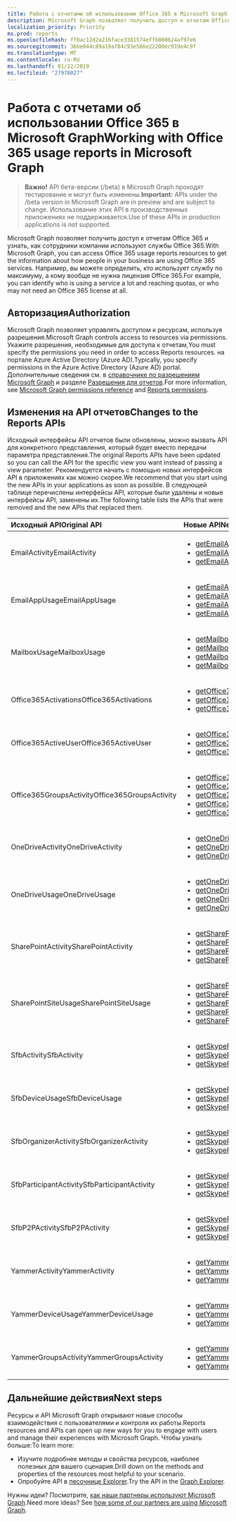 ```yaml
---
title: Работа с отчетами об использовании Office 365 в Microsoft Graph
description: Microsoft Graph позволяет получить доступ к отчетам Office 365 и узнать, как сотрудники компании используют службы Office 365. Например, вы можете определить, кто использует службу по максимуму, а кому вообще не нужна лицензия Office 365.
localization_priority: Priority
ms.prod: reports
ms.openlocfilehash: ff0ac12d2a216face3381574effb080624af97e6
ms.sourcegitcommit: 36be044c89a19af84c93e586e22200ec919e4c9f
ms.translationtype: MT
ms.contentlocale: ru-RU
ms.lasthandoff: 01/12/2019
ms.locfileid: "27978027"
---
```

# <a name="working-with-office-365-usage-reports-in-microsoft-graph"></a><span data-ttu-id="d25eb-104">Работа с отчетами об использовании Office 365 в Microsoft Graph</span><span class="sxs-lookup"><span data-stu-id="d25eb-104">Working with Office 365 usage reports in Microsoft Graph</span></span>

> <span data-ttu-id="d25eb-105">**Важно!** API бета-версии (/beta) в Microsoft Graph проходят тестирование и могут быть изменены.</span><span class="sxs-lookup"><span data-stu-id="d25eb-105">**Important:** APIs under the /beta version in Microsoft Graph are in preview and are subject to change.</span></span> <span data-ttu-id="d25eb-106">Использование этих API в производственных приложениях не поддерживается.</span><span class="sxs-lookup"><span data-stu-id="d25eb-106">Use of these APIs in production applications is not supported.</span></span>

<span data-ttu-id="d25eb-107">Microsoft Graph позволяет получить доступ к отчетам Office 365 и узнать, как сотрудники компании используют службы Office 365.</span><span class="sxs-lookup"><span data-stu-id="d25eb-107">With Microsoft Graph, you can access Office 365 usage reports resources to get the information about how people in your business are using Office 365 services.</span></span> <span data-ttu-id="d25eb-108">Например, вы можете определить, кто использует службу по максимуму, а кому вообще не нужна лицензия Office 365.</span><span class="sxs-lookup"><span data-stu-id="d25eb-108">For example, you can identify who is using a service a lot and reaching quotas, or who may not need an Office 365 license at all.</span></span>

## <a name="authorization"></a><span data-ttu-id="d25eb-109">Авторизация</span><span class="sxs-lookup"><span data-stu-id="d25eb-109">Authorization</span></span>

<span data-ttu-id="d25eb-110">Microsoft Graph позволяет управлять доступом к ресурсам, используя разрешения.</span><span class="sxs-lookup"><span data-stu-id="d25eb-110">Microsoft Graph controls access to resources via permissions.</span></span> <span data-ttu-id="d25eb-111">Укажите разрешения, необходимые для доступа к отчетам,</span><span class="sxs-lookup"><span data-stu-id="d25eb-111">You must specify the permissions you need in order to access Reports resources.</span></span> <span data-ttu-id="d25eb-112">на портале Azure Active Directory (Azure AD).</span><span class="sxs-lookup"><span data-stu-id="d25eb-112">Typically, you specify permissions in the Azure Active Directory (Azure AD) portal.</span></span> <span data-ttu-id="d25eb-113">Дополнительные сведения см. в [справочнике по разрешениям Microsoft Graph](/graph/permissions-reference) и разделе [Разрешения для отчетов](/graph/permissions-reference#reports-permissions).</span><span class="sxs-lookup"><span data-stu-id="d25eb-113">For more information, see [Microsoft Graph permissions reference](/graph/permissions-reference) and [Reports permissions](/graph/permissions-reference#reports-permissions).</span></span>

## <a name="changes-to-the-reports-apis"></a><span data-ttu-id="d25eb-114">Изменения на API отчетов</span><span class="sxs-lookup"><span data-stu-id="d25eb-114">Changes to the Reports APIs</span></span>

<span data-ttu-id="d25eb-115">Исходный интерфейсы API отчетов были обновлены, можно вызвать API для конкретного представления, который будет вместо передачи параметра представления.</span><span class="sxs-lookup"><span data-stu-id="d25eb-115">The original Reports APIs have been updated so you can call the API for the specific view you want instead of passing a view parameter.</span></span> <span data-ttu-id="d25eb-116">Рекомендуется начать с помощью новых интерфейсов API в приложениях как можно скорее.</span><span class="sxs-lookup"><span data-stu-id="d25eb-116">We recommend that you start using the new APIs in your applications as soon as possible.</span></span> <span data-ttu-id="d25eb-117">В следующей таблице перечислены интерфейсы API, которые были удалены и новые интерфейсы API, заменены их.</span><span class="sxs-lookup"><span data-stu-id="d25eb-117">The following table lists the APIs that were removed and the new APIs that replaced them.</span></span>

| <span data-ttu-id="d25eb-118">Исходный API</span><span class="sxs-lookup"><span data-stu-id="d25eb-118">Original API</span></span>            | <span data-ttu-id="d25eb-119">Новые API</span><span class="sxs-lookup"><span data-stu-id="d25eb-119">New API</span></span>                                  |
| :---------------------- | :--------------------------------------- |
| <span data-ttu-id="d25eb-120">EmailActivity</span><span class="sxs-lookup"><span data-stu-id="d25eb-120">EmailActivity</span></span>           | <ul><li><span data-ttu-id="d25eb-121">[getEmailActivityUserDetail](../api/reportroot-getemailactivityuserdetail.md);</span><span class="sxs-lookup"><span data-stu-id="d25eb-121">[getEmailActivityUserDetail](../api/reportroot-getemailactivityuserdetail.md)</span></span></li><li><span data-ttu-id="d25eb-122">[getEmailActivityCounts](../api/reportroot-getemailactivitycounts.md);</span><span class="sxs-lookup"><span data-stu-id="d25eb-122">[getEmailActivityCounts](../api/reportroot-getemailactivitycounts.md)</span></span></li><li><span data-ttu-id="d25eb-123">[getEmailActivityUserCounts](../api/reportroot-getemailactivityusercounts.md);</span><span class="sxs-lookup"><span data-stu-id="d25eb-123">[getEmailActivityUserCounts](../api/reportroot-getemailactivityusercounts.md)</span></span></li></ul> |
| <span data-ttu-id="d25eb-124">EmailAppUsage</span><span class="sxs-lookup"><span data-stu-id="d25eb-124">EmailAppUsage</span></span>           | <ul><li><span data-ttu-id="d25eb-125">[getEmailAppUsageUserDetail](../api/reportroot-getemailappusageuserdetail.md);</span><span class="sxs-lookup"><span data-stu-id="d25eb-125">[getEmailAppUsageUserDetail](../api/reportroot-getemailappusageuserdetail.md)</span></span></li><li><span data-ttu-id="d25eb-126">[getEmailAppUsageAppsUserCounts](../api/reportroot-getemailappusageappsusercounts.md);</span><span class="sxs-lookup"><span data-stu-id="d25eb-126">[getEmailAppUsageAppsUserCounts](../api/reportroot-getemailappusageappsusercounts.md)</span></span></li><li><span data-ttu-id="d25eb-127">[getEmailAppUsageUserCounts](../api/reportroot-getemailappusageusercounts.md);</span><span class="sxs-lookup"><span data-stu-id="d25eb-127">[getEmailAppUsageUserCounts](../api/reportroot-getemailappusageusercounts.md)</span></span></li><li><span data-ttu-id="d25eb-128">[getEmailAppUsageVersionsUserCounts](../api/reportroot-getemailappusageversionsusercounts.md);</span><span class="sxs-lookup"><span data-stu-id="d25eb-128">[getEmailAppUsageVersionsUserCounts](../api/reportroot-getemailappusageversionsusercounts.md)</span></span></li></ul> |
| <span data-ttu-id="d25eb-129">MailboxUsage</span><span class="sxs-lookup"><span data-stu-id="d25eb-129">MailboxUsage</span></span>            | <ul><li><span data-ttu-id="d25eb-130">[getMailboxUsageDetail](../api/reportroot-getmailboxusagedetail.md);</span><span class="sxs-lookup"><span data-stu-id="d25eb-130">[getMailboxUsageDetail](../api/reportroot-getmailboxusagedetail.md)</span></span></li><li><span data-ttu-id="d25eb-131">[getMailboxUsageMailboxCounts](../api/reportroot-getmailboxusagemailboxcounts.md);</span><span class="sxs-lookup"><span data-stu-id="d25eb-131">[getMailboxUsageMailboxCounts](../api/reportroot-getmailboxusagemailboxcounts.md)</span></span></li><li><span data-ttu-id="d25eb-132">[getMailboxUsageQuotaStatusMailboxCounts](../api/reportroot-getmailboxusagequotastatusmailboxcounts.md);</span><span class="sxs-lookup"><span data-stu-id="d25eb-132">[getMailboxUsageQuotaStatusMailboxCounts](../api/reportroot-getmailboxusagequotastatusmailboxcounts.md)</span></span></li><li><span data-ttu-id="d25eb-133">[getMailboxUsageStorage](../api/reportroot-getmailboxusagestorage.md);</span><span class="sxs-lookup"><span data-stu-id="d25eb-133">[getMailboxUsageStorage](../api/reportroot-getmailboxusagestorage.md)</span></span></li></ul> |
| <span data-ttu-id="d25eb-134">Office365Activations</span><span class="sxs-lookup"><span data-stu-id="d25eb-134">Office365Activations</span></span>    | <ul><li><span data-ttu-id="d25eb-135">[getOffice365ActivationsUserDetail](../api/reportroot-getoffice365activationsuserdetail.md);</span><span class="sxs-lookup"><span data-stu-id="d25eb-135">[getOffice365ActivationsUserDetail](../api/reportroot-getoffice365activationsuserdetail.md)</span></span></li><li><span data-ttu-id="d25eb-136">[getOffice365ActivationCounts](../api/reportroot-getoffice365activationcounts.md);</span><span class="sxs-lookup"><span data-stu-id="d25eb-136">[getOffice365ActivationCounts](../api/reportroot-getoffice365activationcounts.md)</span></span></li><li><span data-ttu-id="d25eb-137">[getOffice365ActivationsUserCounts](../api/reportroot-getoffice365activationsusercounts.md);</span><span class="sxs-lookup"><span data-stu-id="d25eb-137">[getOffice365ActivationsUserCounts](../api/reportroot-getoffice365activationsusercounts.md)</span></span></li></ul> |
| <span data-ttu-id="d25eb-138">Office365ActiveUser</span><span class="sxs-lookup"><span data-stu-id="d25eb-138">Office365ActiveUser</span></span>     | <ul><li><span data-ttu-id="d25eb-139">[getOffice365ActiveUserDetail](../api/reportroot-getoffice365activeuserdetail.md);</span><span class="sxs-lookup"><span data-stu-id="d25eb-139">[getOffice365ActiveUserDetail](../api/reportroot-getoffice365activeuserdetail.md)</span></span></li><li><span data-ttu-id="d25eb-140">[getOffice365ActiveUserCounts](../api/reportroot-getoffice365activeusercounts.md);</span><span class="sxs-lookup"><span data-stu-id="d25eb-140">[getOffice365ActiveUserCounts](../api/reportroot-getoffice365activeusercounts.md)</span></span></li><li><span data-ttu-id="d25eb-141">[getOffice365ServicesUserCounts](../api/reportroot-getoffice365servicesusercounts.md);</span><span class="sxs-lookup"><span data-stu-id="d25eb-141">[getOffice365ServicesUserCounts](../api/reportroot-getoffice365servicesusercounts.md)</span></span></li></ul> |
| <span data-ttu-id="d25eb-142">Office365GroupsActivity</span><span class="sxs-lookup"><span data-stu-id="d25eb-142">Office365GroupsActivity</span></span> | <ul><li><span data-ttu-id="d25eb-143">[getOffice365GroupsActivityDetail](../api/reportroot-getoffice365groupsactivitydetail.md);</span><span class="sxs-lookup"><span data-stu-id="d25eb-143">[getOffice365GroupsActivityDetail](../api/reportroot-getoffice365groupsactivitydetail.md)</span></span></li><li><span data-ttu-id="d25eb-144">[getOffice365GroupsActivityCounts](../api/reportroot-getoffice365groupsactivitycounts.md);</span><span class="sxs-lookup"><span data-stu-id="d25eb-144">[getOffice365GroupsActivityCounts](../api/reportroot-getoffice365groupsactivitycounts.md)</span></span></li><li><span data-ttu-id="d25eb-145">[getOffice365GroupsActivityGroupCounts](../api/reportroot-getoffice365groupsactivitygroupcounts.md);</span><span class="sxs-lookup"><span data-stu-id="d25eb-145">[getOffice365GroupsActivityGroupCounts](../api/reportroot-getoffice365groupsactivitygroupcounts.md)</span></span></li><li><span data-ttu-id="d25eb-146">[getOffice365GroupsActivityStorage](../api/reportroot-getoffice365groupsactivitystorage.md);</span><span class="sxs-lookup"><span data-stu-id="d25eb-146">[getOffice365GroupsActivityStorage](../api/reportroot-getoffice365groupsactivitystorage.md)</span></span></li><li><span data-ttu-id="d25eb-147">[getOffice365GroupsActivityFileCounts](../api/reportroot-getoffice365groupsactivityfilecounts.md);</span><span class="sxs-lookup"><span data-stu-id="d25eb-147">[getOffice365GroupsActivityFileCounts](../api/reportroot-getoffice365groupsactivityfilecounts.md)</span></span></li></ul> |
| <span data-ttu-id="d25eb-148">OneDriveActivity</span><span class="sxs-lookup"><span data-stu-id="d25eb-148">OneDriveActivity</span></span>        | <ul><li><span data-ttu-id="d25eb-149">[getOneDriveActivityUserDetail](../api/reportroot-getonedriveactivityuserdetail.md);</span><span class="sxs-lookup"><span data-stu-id="d25eb-149">[getOneDriveActivityUserDetail](../api/reportroot-getonedriveactivityuserdetail.md)</span></span></li><li><span data-ttu-id="d25eb-150">[getOneDriveActivityUserCounts](../api/reportroot-getonedriveactivityusercounts.md);</span><span class="sxs-lookup"><span data-stu-id="d25eb-150">[getOneDriveActivityUserCounts](../api/reportroot-getonedriveactivityusercounts.md)</span></span></li><li><span data-ttu-id="d25eb-151">[getOneDriveActivityFileCounts](../api/reportroot-getonedriveactivityfilecounts.md);</span><span class="sxs-lookup"><span data-stu-id="d25eb-151">[getOneDriveActivityFileCounts](../api/reportroot-getonedriveactivityfilecounts.md)</span></span></li></ul> |
| <span data-ttu-id="d25eb-152">OneDriveUsage</span><span class="sxs-lookup"><span data-stu-id="d25eb-152">OneDriveUsage</span></span>           | <ul><li><span data-ttu-id="d25eb-153">[getOneDriveUsageAccountDetail](../api/reportroot-getonedriveusageaccountdetail.md);</span><span class="sxs-lookup"><span data-stu-id="d25eb-153">[getOneDriveUsageAccountDetail](../api/reportroot-getonedriveusageaccountdetail.md)</span></span></li><li><span data-ttu-id="d25eb-154">[getOneDriveUsageAccountCounts](../api/reportroot-getonedriveusageaccountcounts.md);</span><span class="sxs-lookup"><span data-stu-id="d25eb-154">[getOneDriveUsageAccountCounts](../api/reportroot-getonedriveusageaccountcounts.md)</span></span></li><li><span data-ttu-id="d25eb-155">[getOneDriveUsageFileCounts](../api/reportroot-getonedriveusagefilecounts.md);</span><span class="sxs-lookup"><span data-stu-id="d25eb-155">[getOneDriveUsageFileCounts](../api/reportroot-getonedriveusagefilecounts.md)</span></span></li><li><span data-ttu-id="d25eb-156">[getOneDriveUsageStorage](../api/reportroot-getonedriveusagestorage.md);</span><span class="sxs-lookup"><span data-stu-id="d25eb-156">[getOneDriveUsageStorage](../api/reportroot-getonedriveusagestorage.md)</span></span></li></ul> |
| <span data-ttu-id="d25eb-157">SharePointActivity</span><span class="sxs-lookup"><span data-stu-id="d25eb-157">SharePointActivity</span></span>      | <ul><li><span data-ttu-id="d25eb-158">[getSharePointActivityUserDetail](../api/reportroot-getsharepointactivityuserdetail.md);</span><span class="sxs-lookup"><span data-stu-id="d25eb-158">[getSharePointActivityUserDetail](../api/reportroot-getsharepointactivityuserdetail.md)</span></span></li><li><span data-ttu-id="d25eb-159">[getSharePointActivityFileCounts](../api/reportroot-getsharepointactivityfilecounts.md);</span><span class="sxs-lookup"><span data-stu-id="d25eb-159">[getSharePointActivityFileCounts](../api/reportroot-getsharepointactivityfilecounts.md)</span></span></li><li><span data-ttu-id="d25eb-160">[getSharePointActivityUserCounts](../api/reportroot-getsharepointactivityusercounts.md);</span><span class="sxs-lookup"><span data-stu-id="d25eb-160">[getSharePointActivityUserCounts](../api/reportroot-getsharepointactivityusercounts.md)</span></span></li><li><span data-ttu-id="d25eb-161">[getSharePointActivityPages](../api/reportroot-getsharepointactivitypages.md);</span><span class="sxs-lookup"><span data-stu-id="d25eb-161">[getSharePointActivityPages](../api/reportroot-getsharepointactivitypages.md)</span></span></li></ul> |
| <span data-ttu-id="d25eb-162">SharePointSiteUsage</span><span class="sxs-lookup"><span data-stu-id="d25eb-162">SharePointSiteUsage</span></span>     | <ul><li><span data-ttu-id="d25eb-163">[getSharePointSiteUsageDetail](../api/reportroot-getsharepointsiteusagedetail.md);</span><span class="sxs-lookup"><span data-stu-id="d25eb-163">[getSharePointSiteUsageDetail](../api/reportroot-getsharepointsiteusagedetail.md)</span></span></li><li><span data-ttu-id="d25eb-164">[getSharePointSiteUsageFileCounts](../api/reportroot-getsharepointsiteusagefilecounts.md);</span><span class="sxs-lookup"><span data-stu-id="d25eb-164">[getSharePointSiteUsageFileCounts](../api/reportroot-getsharepointsiteusagefilecounts.md)</span></span></li><li><span data-ttu-id="d25eb-165">[getSharePointSiteUsageSiteCounts](../api/reportroot-getsharepointsiteusagesitecounts.md);</span><span class="sxs-lookup"><span data-stu-id="d25eb-165">[getSharePointSiteUsageSiteCounts](../api/reportroot-getsharepointsiteusagesitecounts.md)</span></span></li><li><span data-ttu-id="d25eb-166">[getSharePointSiteUsageStorage](../api/reportroot-getsharepointsiteusagestorage.md);</span><span class="sxs-lookup"><span data-stu-id="d25eb-166">[getSharePointSiteUsageStorage](../api/reportroot-getsharepointsiteusagestorage.md)</span></span></li><li><span data-ttu-id="d25eb-167">[getSharePointSiteUsagePages](../api/reportroot-getsharepointsiteusagepages.md);</span><span class="sxs-lookup"><span data-stu-id="d25eb-167">[getSharePointSiteUsagePages](../api/reportroot-getsharepointsiteusagepages.md)</span></span></li></ul> |
| <span data-ttu-id="d25eb-168">SfbActivity</span><span class="sxs-lookup"><span data-stu-id="d25eb-168">SfbActivity</span></span>             | <ul><li><span data-ttu-id="d25eb-169">[getSkypeForBusinessActivityUserDetail](../api/reportroot-getskypeforbusinessactivityuserdetail.md);</span><span class="sxs-lookup"><span data-stu-id="d25eb-169">[getSkypeForBusinessActivityUserDetail](../api/reportroot-getskypeforbusinessactivityuserdetail.md)</span></span></li><li><span data-ttu-id="d25eb-170">[getSkypeForBusinessActivityCounts](../api/reportroot-getskypeforbusinessactivitycounts.md);</span><span class="sxs-lookup"><span data-stu-id="d25eb-170">[getSkypeForBusinessActivityCounts](../api/reportroot-getskypeforbusinessactivitycounts.md)</span></span></li><li><span data-ttu-id="d25eb-171">[getSkypeForBusinessActivityUserCounts](../api/reportroot-getskypeforbusinessactivityusercounts.md);</span><span class="sxs-lookup"><span data-stu-id="d25eb-171">[getSkypeForBusinessActivityUserCounts](../api/reportroot-getskypeforbusinessactivityusercounts.md)</span></span></li></ul> |
| <span data-ttu-id="d25eb-172">SfbDeviceUsage</span><span class="sxs-lookup"><span data-stu-id="d25eb-172">SfbDeviceUsage</span></span>          | <ul><li><span data-ttu-id="d25eb-173">[getSkypeForBusinessDeviceUsageUserDetail](../api/reportroot-getskypeforbusinessdeviceusageuserdetail.md);</span><span class="sxs-lookup"><span data-stu-id="d25eb-173">[getSkypeForBusinessDeviceUsageUserDetail](../api/reportroot-getskypeforbusinessdeviceusageuserdetail.md)</span></span></li><li><span data-ttu-id="d25eb-174">[getSkypeForBusinessDeviceUsageDistributionUserCounts](../api/reportroot-getskypeforbusinessdeviceusagedistributionusercounts.md);</span><span class="sxs-lookup"><span data-stu-id="d25eb-174">[getSkypeForBusinessDeviceUsageDistributionUserCounts](../api/reportroot-getskypeforbusinessdeviceusagedistributionusercounts.md)</span></span></li><li><span data-ttu-id="d25eb-175">[getSkypeForBusinessDeviceUsageUserCounts](../api/reportroot-getskypeforbusinessdeviceusageusercounts.md);</span><span class="sxs-lookup"><span data-stu-id="d25eb-175">[getSkypeForBusinessDeviceUsageUserCounts](../api/reportroot-getskypeforbusinessdeviceusageusercounts.md)</span></span></li></ul> |
| <span data-ttu-id="d25eb-176">SfbOrganizerActivity</span><span class="sxs-lookup"><span data-stu-id="d25eb-176">SfbOrganizerActivity</span></span>    | <ul><li><span data-ttu-id="d25eb-177">[getSkypeForBusinessOrganizerActivityCounts](../api/reportroot-getskypeforbusinessorganizeractivitycounts.md);</span><span class="sxs-lookup"><span data-stu-id="d25eb-177">[getSkypeForBusinessOrganizerActivityCounts](../api/reportroot-getskypeforbusinessorganizeractivitycounts.md)</span></span></li><li><span data-ttu-id="d25eb-178">[getSkypeForBusinessOrganizerActivityUserCounts](../api/reportroot-getskypeforbusinessorganizeractivityusercounts.md);</span><span class="sxs-lookup"><span data-stu-id="d25eb-178">[getSkypeForBusinessOrganizerActivityUserCounts](../api/reportroot-getskypeforbusinessorganizeractivityusercounts.md)</span></span></li><li><span data-ttu-id="d25eb-179">[getSkypeForBusinessOrganizerActivityMinuteCounts](../api/reportroot-getskypeforbusinessorganizeractivityminutecounts.md);</span><span class="sxs-lookup"><span data-stu-id="d25eb-179">[getSkypeForBusinessOrganizerActivityMinuteCounts](../api/reportroot-getskypeforbusinessorganizeractivityminutecounts.md)</span></span></li></ul> |
| <span data-ttu-id="d25eb-180">SfbParticipantActivity</span><span class="sxs-lookup"><span data-stu-id="d25eb-180">SfbParticipantActivity</span></span>  | <ul><li><span data-ttu-id="d25eb-181">[getSkypeForBusinessParticipantActivityCounts](../api/reportroot-getskypeforbusinessparticipantactivitycounts.md);</span><span class="sxs-lookup"><span data-stu-id="d25eb-181">[getSkypeForBusinessParticipantActivityCounts](../api/reportroot-getskypeforbusinessparticipantactivitycounts.md)</span></span></li><li><span data-ttu-id="d25eb-182">[getSkypeForBusinessParticipantActivityUserCounts](../api/reportroot-getskypeforbusinessparticipantactivityusercounts.md);</span><span class="sxs-lookup"><span data-stu-id="d25eb-182">[getSkypeForBusinessParticipantActivityUserCounts](../api/reportroot-getskypeforbusinessparticipantactivityusercounts.md)</span></span></li><li><span data-ttu-id="d25eb-183">[getSkypeForBusinessParticipantActivityMinuteCounts](../api/reportroot-getskypeforbusinessparticipantactivityminutecounts.md);</span><span class="sxs-lookup"><span data-stu-id="d25eb-183">[getSkypeForBusinessParticipantActivityMinuteCounts](../api/reportroot-getskypeforbusinessparticipantactivityminutecounts.md)</span></span></li></ul> |
| <span data-ttu-id="d25eb-184">SfbP2PActivity</span><span class="sxs-lookup"><span data-stu-id="d25eb-184">SfbP2PActivity</span></span>          | <ul><li><span data-ttu-id="d25eb-185">[getSkypeForBusinessPeerToPeerActivityCounts](../api/reportroot-getskypeforbusinesspeertopeeractivitycounts.md);</span><span class="sxs-lookup"><span data-stu-id="d25eb-185">[getSkypeForBusinessPeerToPeerActivityCounts](../api/reportroot-getskypeforbusinesspeertopeeractivitycounts.md)</span></span></li><li><span data-ttu-id="d25eb-186">[getSkypeForBusinessPeerToPeerActivityUserCounts](../api/reportroot-getskypeforbusinesspeertopeeractivityusercounts.md);</span><span class="sxs-lookup"><span data-stu-id="d25eb-186">[getSkypeForBusinessPeerToPeerActivityUserCounts](../api/reportroot-getskypeforbusinesspeertopeeractivityusercounts.md)</span></span></li><li><span data-ttu-id="d25eb-187">[getSkypeForBusinessPeerToPeerActivityMinuteCounts](../api/reportroot-getskypeforbusinesspeertopeeractivityminutecounts.md);</span><span class="sxs-lookup"><span data-stu-id="d25eb-187">[getSkypeForBusinessPeerToPeerActivityMinuteCounts](../api/reportroot-getskypeforbusinesspeertopeeractivityminutecounts.md)</span></span></li></ul> |
| <span data-ttu-id="d25eb-188">YammerActivity</span><span class="sxs-lookup"><span data-stu-id="d25eb-188">YammerActivity</span></span>          | <ul><li><span data-ttu-id="d25eb-189">[getYammerActivityUserDetail](../api/reportroot-getyammeractivityuserdetail.md);</span><span class="sxs-lookup"><span data-stu-id="d25eb-189">[getYammerActivityUserDetail](../api/reportroot-getyammeractivityuserdetail.md)</span></span></li><li><span data-ttu-id="d25eb-190">[getYammerActivityCounts](../api/reportroot-getyammeractivitycounts.md);</span><span class="sxs-lookup"><span data-stu-id="d25eb-190">[getYammerActivityCounts](../api/reportroot-getyammeractivitycounts.md)</span></span></li><li><span data-ttu-id="d25eb-191">[getYammerActivityUserCounts](../api/reportroot-getyammeractivityusercounts.md);</span><span class="sxs-lookup"><span data-stu-id="d25eb-191">[getYammerActivityUserCounts](../api/reportroot-getyammeractivityusercounts.md)</span></span></li></ul> |
| <span data-ttu-id="d25eb-192">YammerDeviceUsage</span><span class="sxs-lookup"><span data-stu-id="d25eb-192">YammerDeviceUsage</span></span>       | <ul><li><span data-ttu-id="d25eb-193">[getYammerDeviceUsageUserDetail](../api/reportroot-getyammerdeviceusageuserdetail.md);</span><span class="sxs-lookup"><span data-stu-id="d25eb-193">[getYammerDeviceUsageUserDetail](../api/reportroot-getyammerdeviceusageuserdetail.md)</span></span></li><li><span data-ttu-id="d25eb-194">[getYammerDeviceUsageDistributionUserCounts](../api/reportroot-getyammerdeviceusagedistributionusercounts.md);</span><span class="sxs-lookup"><span data-stu-id="d25eb-194">[getYammerDeviceUsageDistributionUserCounts](../api/reportroot-getyammerdeviceusagedistributionusercounts.md)</span></span></li><li><span data-ttu-id="d25eb-195">[getYammerDeviceUsageUserCounts](../api/reportroot-getyammerdeviceusageusercounts.md);</span><span class="sxs-lookup"><span data-stu-id="d25eb-195">[getYammerDeviceUsageUserCounts](../api/reportroot-getyammerdeviceusageusercounts.md)</span></span></li></ul> |
| <span data-ttu-id="d25eb-196">YammerGroupsActivity</span><span class="sxs-lookup"><span data-stu-id="d25eb-196">YammerGroupsActivity</span></span>    | <ul><li><span data-ttu-id="d25eb-197">[getYammerGroupsActivityDetail](../api/reportroot-getyammergroupsactivitydetail.md);</span><span class="sxs-lookup"><span data-stu-id="d25eb-197">[getYammerGroupsActivityDetail](../api/reportroot-getyammergroupsactivitydetail.md)</span></span></li><li><span data-ttu-id="d25eb-198">[getYammerGroupsActivityGroupCounts](../api/reportroot-getyammergroupsactivitygroupcounts.md);</span><span class="sxs-lookup"><span data-stu-id="d25eb-198">[getYammerGroupsActivityGroupCounts](../api/reportroot-getyammergroupsactivitygroupcounts.md)</span></span></li><li>[<span data-ttu-id="d25eb-199">getYammerGroupsActivityCounts</span><span class="sxs-lookup"><span data-stu-id="d25eb-199">getYammerGroupsActivityCounts</span></span>](../api/reportroot-getyammergroupsactivitycounts.md)</li></ul> |

## <a name="next-steps"></a><span data-ttu-id="d25eb-200">Дальнейшие действия</span><span class="sxs-lookup"><span data-stu-id="d25eb-200">Next steps</span></span>

<span data-ttu-id="d25eb-201">Ресурсы и API Microsoft Graph открывают новые способы взаимодействия с пользователями и контроля их работы.</span><span class="sxs-lookup"><span data-stu-id="d25eb-201">Reports resources and APIs can open up new ways for you to engage with users and manage their experiences with Microsoft Graph.</span></span> <span data-ttu-id="d25eb-202">Чтобы узнать больше:</span><span class="sxs-lookup"><span data-stu-id="d25eb-202">To learn more:</span></span>

- <span data-ttu-id="d25eb-203">Изучите подробнее методы и свойства ресурсов, наиболее полезных для вашего сценария.</span><span class="sxs-lookup"><span data-stu-id="d25eb-203">Drill down on the methods and properties of the resources most helpful to your scenario.</span></span>
- <span data-ttu-id="d25eb-204">Опробуйте API в [песочнице Explorer](https://developer.microsoft.com/graph/graph-explorer).</span><span class="sxs-lookup"><span data-stu-id="d25eb-204">Try the API in the [Graph Explorer](https://developer.microsoft.com/graph/graph-explorer).</span></span>

<span data-ttu-id="d25eb-p107">Нужны идеи? Посмотрите, [как наши партнеры используют Microsoft Graph](https://developer.microsoft.com/graph/graph/examples#partners).</span><span class="sxs-lookup"><span data-stu-id="d25eb-p107">Need more ideas? See [how some of our partners are using Microsoft Graph](https://developer.microsoft.com/graph/graph/examples#partners).</span></span>
